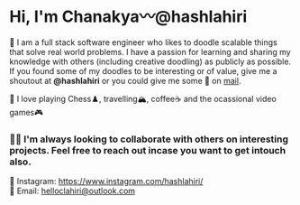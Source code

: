 # Hi, I'm Chanakya:wavy_dash:@hashlahiri
:wave: I am a full stack software engineer who likes to doodle scalable things that solve real world problems. I have a passion for learning and sharing my knowledge with others (including creative doodling) as publicly as possible. If you found some of my doodles to be interesting or of value, give me a shoutout at <b>@hashlahiri</b> or you could give me some :sparkling_heart: on <a href="mailto:helloclahiri@outlook.com">mail</a>. 

:vulcan_salute: I love playing Chess:chess_pawn:, travelling:mountain_snow:, coffee:coffee: and the ocassional video games:video_game:

### :mage_man: I'm always looking to collaborate with others on interesting projects. Feel free to reach out incase you want to get intouch also.

:thought_balloon: Instagram: https://www.instagram.com/hashlahiri/ <br />
:thought_balloon: Email: helloclahiri@outlook.com

